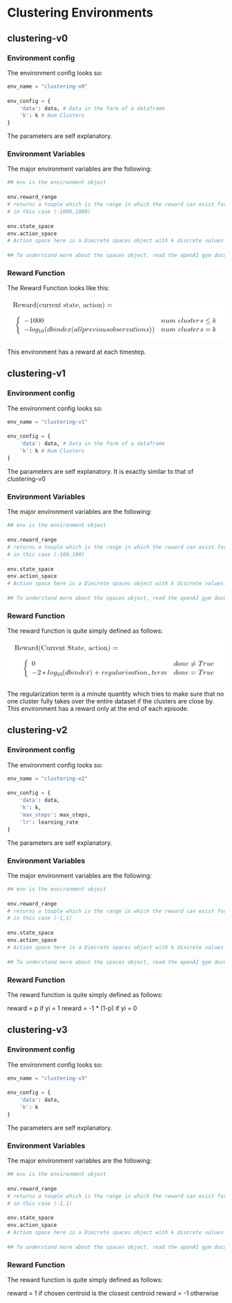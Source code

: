 # Clustering Environments

## clustering-v0

### Environment config

The environment config looks so:

```python
env_name = "clustering-v0"

env_config = {
    'data': data, # Data in the form of a dataframe
    'k': k # Num Clusters
}
```

The parameters are self explanatory.

### Environment Variables

The major environment variables are the following:

```python
## env is the environment object

env.reward_range
# returns a touple which is the range in which the reward can exist for each step
# in this case (-1000,1000)

env.state_space
env.action_space
# Action space here is a Diecrete spaces object with k discrete values.

## To understand more about the spaces object, read the openAI gym documentation
```

### Reward Function

The Reward Function looks like this:

![Reward Function for Clustering-v0](../../images/clustering_v0.png)

This environment has a reward at each timestep.

## clustering-v1

### Environment config

The environment config looks so:

```python
env_name = "clustering-v1"

env_config = {
    'data': data, # Data in the form of a dataframe
    'k': k # Num Clusters
}
```

The parameters are self explanatory. It is exactly similar to that of clustering-v0

### Environment Variables

The major environment variables are the following:

```python
## env is the environment object

env.reward_range
# returns a touple which is the range in which the reward can exist for each step
# in this case (-100,100)

env.state_space
env.action_space
# Action space here is a Diecrete spaces object with k discrete values.

## To understand more about the spaces object, read the openAI gym documentation
```

### Reward Function

The reward function is quite simply defined as follows:

![Reward Function for Clustering-v1](../../images/clustering_v1.png)

The regularization term is a minute quantity which tries to make sure that no one cluster fully takes over the entire dataset if the clusters are close by. This environment has a reward only at the end of each episode.

## clustering-v2

### Environment config

The environment config looks so:

```python
env_name = "clustering-v2"

env_config = {
    'data': data,
    'k': k,
    'max_steps': max_steps,
    'lr': learning_rate
}
```

The parameters are self explanatory.

### Environment Variables

The major environment variables are the following:

```python
## env is the environment object

env.reward_range
# returns a touple which is the range in which the reward can exist for each step
# in this case (-1,1)

env.state_space
env.action_space
# Action space here is a Diecrete spaces object with k discrete values.

## To understand more about the spaces object, read the openAI gym documentation
```

### Reward Function

The reward function is quite simply defined as follows:

reward = p               if yi = 1
reward = -1 * (1-p)   if yi = 0

## clustering-v3

### Environment config

The environment config looks so:

```python
env_name = "clustering-v3"

env_config = {
    'data': data,
    'k': k
}
```

The parameters are self explanatory.

### Environment Variables

The major environment variables are the following:

```python
## env is the environment object

env.reward_range
# returns a touple which is the range in which the reward can exist for each step
# in this case (-1,1)

env.state_space
env.action_space
# Action space here is a Diecrete spaces object with k discrete values.

## To understand more about the spaces object, read the openAI gym documentation
```

### Reward Function

The reward function is quite simply defined as follows:

reward = 1 if chosen centroid is the closest centroid
reward = -1 otherwise